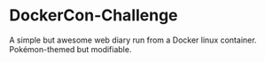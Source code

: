# DockerCon-Challenge
A simple but awesome web diary run from a Docker linux container. Pokémon-themed but modifiable.
